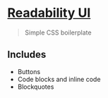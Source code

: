 # [Readability UI](https://themindstorm.github.io/readability-ui/)
> Simple CSS boilerplate

## Includes
- Buttons
- Code blocks and inline code
- Blockquotes
